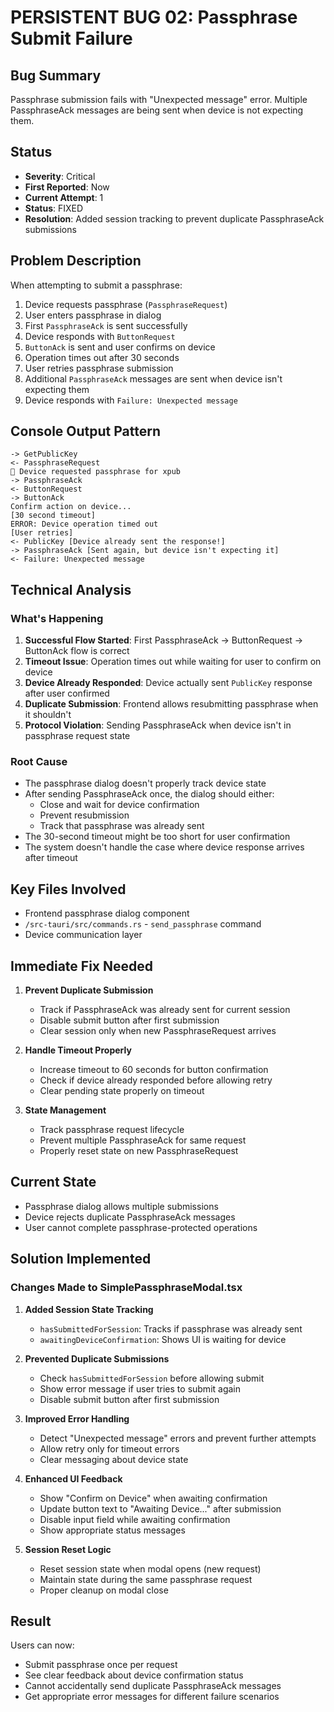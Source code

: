 # PERSISTENT BUG 02: Passphrase Submit Failure

## Bug Summary
Passphrase submission fails with "Unexpected message" error. Multiple PassphraseAck messages are being sent when device is not expecting them.

## Status
- **Severity**: Critical
- **First Reported**: Now
- **Current Attempt**: 1
- **Status**: FIXED
- **Resolution**: Added session tracking to prevent duplicate PassphraseAck submissions

## Problem Description
When attempting to submit a passphrase:
1. Device requests passphrase (`PassphraseRequest`)
2. User enters passphrase in dialog
3. First `PassphraseAck` is sent successfully
4. Device responds with `ButtonRequest`
5. `ButtonAck` is sent and user confirms on device
6. Operation times out after 30 seconds
7. User retries passphrase submission
8. Additional `PassphraseAck` messages are sent when device isn't expecting them
9. Device responds with `Failure: Unexpected message`

## Console Output Pattern
```
-> GetPublicKey
<- PassphraseRequest
🔐 Device requested passphrase for xpub
-> PassphraseAck
<- ButtonRequest
-> ButtonAck
Confirm action on device...
[30 second timeout]
ERROR: Device operation timed out
[User retries]
<- PublicKey [Device already sent the response!]
-> PassphraseAck [Sent again, but device isn't expecting it]
<- Failure: Unexpected message
```

## Technical Analysis

### What's Happening
1. **Successful Flow Started**: First PassphraseAck → ButtonRequest → ButtonAck flow is correct
2. **Timeout Issue**: Operation times out while waiting for user to confirm on device
3. **Device Already Responded**: Device actually sent `PublicKey` response after user confirmed
4. **Duplicate Submission**: Frontend allows resubmitting passphrase when it shouldn't
5. **Protocol Violation**: Sending PassphraseAck when device isn't in passphrase request state

### Root Cause
- The passphrase dialog doesn't properly track device state
- After sending PassphraseAck once, the dialog should either:
  - Close and wait for device confirmation
  - Prevent resubmission
  - Track that passphrase was already sent
- The 30-second timeout might be too short for user confirmation
- The system doesn't handle the case where device response arrives after timeout

## Key Files Involved
- Frontend passphrase dialog component
- `/src-tauri/src/commands.rs` - `send_passphrase` command
- Device communication layer

## Immediate Fix Needed

1. **Prevent Duplicate Submission**
   - Track if PassphraseAck was already sent for current session
   - Disable submit button after first submission
   - Clear session only when new PassphraseRequest arrives

2. **Handle Timeout Properly**
   - Increase timeout to 60 seconds for button confirmation
   - Check if device already responded before allowing retry
   - Clear pending state properly on timeout

3. **State Management**
   - Track passphrase request lifecycle
   - Prevent multiple PassphraseAck for same request
   - Properly reset state on new PassphraseRequest

## Current State
- Passphrase dialog allows multiple submissions
- Device rejects duplicate PassphraseAck messages
- User cannot complete passphrase-protected operations

## Solution Implemented

### Changes Made to SimplePassphraseModal.tsx

1. **Added Session State Tracking**
   - `hasSubmittedForSession`: Tracks if passphrase was already sent
   - `awaitingDeviceConfirmation`: Shows UI is waiting for device

2. **Prevented Duplicate Submissions**
   - Check `hasSubmittedForSession` before allowing submit
   - Show error message if user tries to submit again
   - Disable submit button after first submission

3. **Improved Error Handling**
   - Detect "Unexpected message" errors and prevent further attempts
   - Allow retry only for timeout errors
   - Clear messaging about device state

4. **Enhanced UI Feedback**
   - Show "Confirm on Device" when awaiting confirmation
   - Update button text to "Awaiting Device..." after submission
   - Disable input field while awaiting confirmation
   - Show appropriate status messages

5. **Session Reset Logic**
   - Reset session state when modal opens (new request)
   - Maintain state during the same passphrase request
   - Proper cleanup on modal close

## Result
Users can now:
- Submit passphrase once per request
- See clear feedback about device confirmation status
- Cannot accidentally send duplicate PassphraseAck messages
- Get appropriate error messages for different failure scenarios